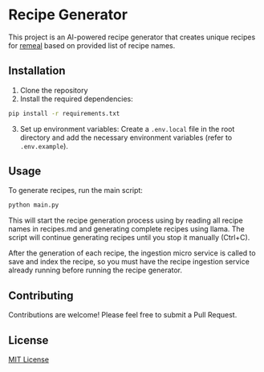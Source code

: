 # Recipe Generator

This project is an AI-powered recipe generator that creates unique recipes for [remeal](https://github.com/SamIron0/remeal_ui) based on provided list of recipe names.

## Installation

1. Clone the repository
2. Install the required dependencies:

```bash
pip install -r requirements.txt
```

3. Set up environment variables:
   Create a `.env.local` file in the root directory and add the necessary environment variables (refer to `.env.example`).

## Usage

To generate recipes, run the main script:

```bash
python main.py
```

This will start the recipe generation process using by reading all recipe names in recipes.md and generating complete recipes using llama. The script will continue generating recipes until you stop it manually (Ctrl+C).

After the generation of each recipe, the ingestion micro service is called to save and index the recipe, so you must have the recipe ingestion service already running before running the recipe generator.

## Contributing

Contributions are welcome! Please feel free to submit a Pull Request.

## License

[MIT License](LICENSE)
